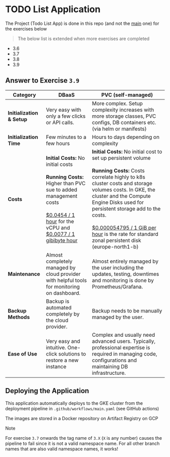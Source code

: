 # TODO List Application

The Project (Todo List App) is done in this repo (and not the [main](https://github.com/aritrabiswas2004/devops-with-kubernetes) one) for the exercises below

> The below list is extended when more exercises are completed

- 3.6
- 3.7
- 3.8
- 3.9

## Answer to Exercise `3.9`

| Category                   | DBaaS                                                                                                                                                                                                                                                                                          | PVC (self-managed)                                                                                                                                                                                                                                                                                                                                                                                                                             |
|----------------------------|------------------------------------------------------------------------------------------------------------------------------------------------------------------------------------------------------------------------------------------------------------------------------------------------|------------------------------------------------------------------------------------------------------------------------------------------------------------------------------------------------------------------------------------------------------------------------------------------------------------------------------------------------------------------------------------------------------------------------------------------------|
| **Initialization & Setup** | Very easy with only a few clicks or API calls.                                                                                                                                                                                                                                                 | More complex. Setup complexity increases with more storage classes, PVC configs, DB containers etc.  (via helm or manifests)                                                                                                                                                                                                                                                                                                                   |
| **Initialization Time**    | Few minutes to a few hours                                                                                                                                                                                                                                                                     | Hours to days depending on complexity                                                                                                                                                                                                                                                                                                                                                                                                          |
| **Costs**                  | **Initial Costs:** No initial costs <br><br> **Running Costs:** Higher than PVC sue to added management costs <br><br> [\$0.0454 / 1 hour](https://cloud.google.com/sql/pricing?hl=en#tg0-t1) for the vCPU and [\$0.0077 / 1 gibibyte hour](https://cloud.google.com/sql/pricing?hl=en#tg0-t1) | **Initial Costs:** No initial cost to set up persistent volume <br><br> **Running Costs:** Costs correlate highly to k8s cluster costs and storage volumes costs. In GKE, the cluster and the Compute Engine Disks used for persistent storage add to the costs. <br><br> 	[$0.000054795 / 1 GiB per hour](https://cloud.google.com/compute/disks-image-pricing?hl=en#tg1-t0) is the rate for standard zonal persistent disk (europe-north1-b) |
| **Maintenance**            | Almost completely managed by cloud provider with helpful tools for monitoring on dashboard.                                                                                                                                                                                                    | Almost entirely managed by the user including the updates, testing, downtimes and monitoring is done by Prometheus/Grafana.                                                                                                                                                                                                                                                                                                                    |
| **Backup Methods**         | Backup is automated completely by the cloud provider.                                                                                                                                                                                                                                          | Backup needs to be manually managed by the user.                                                                                                                                                                                                                                                                                                                                                                                               |
| **Ease of Use**            | Very easy and intuitive. One-click solutions to restore a new instance                                                                                                                                                                                                                         | Complex and usually need advanced users. Typically, professional expertise is required in managing code, configurations and maintaining DB infrastructure.                                                                                                                                                                                                                                                                                     |




## Deploying the Application

This application automatically deploys to the GKE cluster from the deployment pipeline in `.github/workflows/main.yaml` (see GitHub actions)

The images are stored in a Docker repository on Artifact Registry on GCP

> [!NOTE]
> For exercise `3.7` onwards the tag name of `3.X` (`X` is any number) causes the pipeline to fail since it is not a valid namespace name. 
> For all other branch names that are also valid namespace names, it works! 


